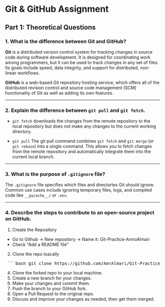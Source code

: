 # Git & GitHub Assignment

## Part 1: Theoretical Questions

### 1. What is the difference between Git and GitHub?

**Git** is a distributed version control system for tracking changes in source code during software development. It is designed for coordinating work among programmers, but it can be used to track changes in any set of files. Its goals include speed, data integrity, and support for distributed, non-linear workflows.

**GitHub** is a web-based Git repository hosting service, which offers all of the distributed revision control and source code management (SCM) functionality of Git as well as adding its own features. 

---

### 2. Explain the difference between `git pull` and `git fetch`.

- `git fetch` downloads the changes from the remote repository to the local repository but does not make any changes to the current working directory.

- `git pull` The git pull command combines `git fetch` and `git merge` (or `git rebase`) into a single command. This allows you to fetch changes from the remote repository and automatically integrate them into the current local branch.

---

### 3. What is the purpose of `.gitignore` file?

The `.gitignore` file specifies which files and directories Git should ignore. Common use cases include ignoring temporary files, logs, and compiled code like `__pycache__/` or `.env`.

---

### 4. Describe the steps to contribute to an open-source project on GitHub.

1. Create the Repository
- Go to Github -> New repository -> Name it: Git-Practice-AmroAlmari
- Check "Add a README file"
  
2. Clone the repo loacally
<pre> ```bash git clone https://github.com/AmrAlmari/Git-Practice-AmroALmari.git``` </pre>

4. Clone the forked repo to your local machine.
5. Create a new branch for your changes.
6. Make your changes and commit them.
7. Push the branch to your GitHub fork.
8. Open a Pull Request to the original repo.
9. Discuss and improve your changes as needed, then get them merged.
